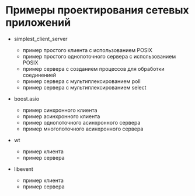 # Примеры проектирования сетевых приложений

+ simplest_client_server
  - пример простого клиента с использованием POSIX
  - пример простого однопоточного сервера с использованием POSIX
  - пример сервера с созданием процессов для обработки соединенией
  - пример сервера с мультиплексированием poll
  - пример сервера с мультиплексированием select

+ boost.asio
  - пример синхронного клиента
  - пример асинхронного клиента
  - пример однопоточного асинхронного сервера
  - пример многопоточного асинхронного сервера

+ wt
  - пример клиента
  - пример сервера

+ libevent
  - пример клиента
  - пример сервера 
